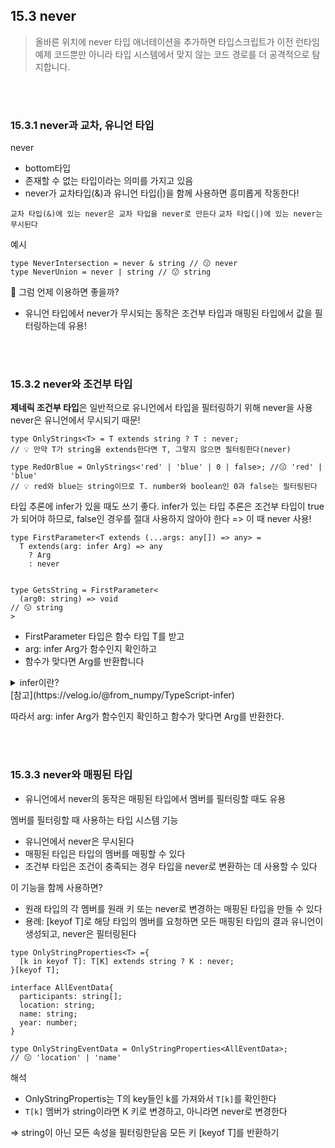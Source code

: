 ## 15.3 never

> 올바른 위치에 never 타입 애너테이션을 추가하면 타입스크립트가 이전 런타임 예제 코드뿐만 아니라 타입 시스템에서 맞지 않는 코드 경로를 더 공격적으로 탐지합니다.

<br/>
<br/>

### 15.3.1 never과 교차, 유니언 타입

never

- bottom타입
- 존재할 수 없는 타입이라는 의미를 가지고 있음
- never가 교차타입(&)과 유니언 타입(|)을 함께 사용하면 흥미롭게 작동한다!

`교차 타입(&)에 있는 never은 교차 타입을 never로 만든다`
`교차 타입(|)에 있는 never는 무시된다`

예시

```
type NeverIntersection = never & string // 😗 never
type NeverUnion = never | string // 😗 string
```

🤔 그럼 언제 이용하면 좋을까?

- 유니언 타입에서 never가 무시되는 동작은 조건부 타입과 매핑된 타입에서 값을 필터링하는데 유용!

<br/>
<br/>

### 15.3.2 never와 조건부 타입

**제네릭 조건부 타입**은 일반적으로 유니언에서 타입을 필터링하기 위해 never을 사용
never은 유니언에서 무시되기 때문!

```
type OnlyStrings<T> = T extends string ? T : never;
// 💡 만약 T가 string을 extends한다면 T, 그렇지 않으면 필터링한다(never)

type RedOrBlue = OnlyStrings<'red' | 'blue' | 0 | false>; //😗 'red' | 'blue'
// 💡 red와 blue는 string이므로 T. number와 boolean인 0과 false는 필터링된다

```

타입 추론에 infer가 있을 때도 쓰기 좋다.
infer가 있는 타입 추론은 조건부 타입이 true가 되어야 하므로, false인 경우를 절대 사용하지 않아야 한다
=> 이 때 never 사용!

```
type FirstParameter<T extends (...args: any[]) => any> =
  T extends(arg: infer Arg) => any
    ? Arg
    : never
    
    
type GetsString = FirstParameter<
  (arg0: string) => void
// 😗 string
>
```
- FirstParameter 타입은 함수 타입 T를 받고
- arg: infer Arg가 함수인지 확인하고
- 함수가 맞다면 Arg를 반환합니다

<details>
<summary>infer이란? </summary>
<div>
조건부 타입의 조건식이 참으로 평가될 때는 infer 키워드를 사용할 수 있다
<br/>
{
  type MyType<T> = T extends infer R ? R : null;

const a : MyType<number> = 123;
console.log(typeof a); // number
}

<br/>
<br/>
이 코드에서 a의 type은 number로 타입 추론이 가능하기 때문에 R을 반환한다.
<br/>
타입 추론이 되지 않으면 null을 반환한다
<br/>
<br/>

=>요약 : `infer R`이라는 말은 R이 추론 가능한 타입이면 참, 아니면 거짓을 반환한다

</div>
</details>
[참고](https://velog.io/@from_numpy/TypeScript-infer)

<br/>

따라서 arg: infer Arg가 함수인지 확인하고 함수가 맞다면 Arg를 반환한다.

<br/>
<br/>

### 15.3.3 never와 매핑된 타입

- 유니언에서 never의 동작은 매핑된 타입에서 멤버를 필터링할 때도 유용

멤버를 필터링할 때 사용하는 타입 시스템 기능

- 유니언에서 never은 무시된다
- 매핑된 타입은 타입의 멤버를 매핑할 수 있다
- 조건부 타입은 조건이 충족되는 경우 타입을 never로 변환하는 데 사용할 수 있다

이 기능을 함께 사용하면?

- 원래 타입의 각 멤버를 원래 키 또는 never로 변경하는 매핑된 타입을 만들 수 있다
- 용례: [keyof T]로 해당 타입의 멤버를 요청하면 모든 매핑된 타입의 결과 유니언이 생성되고, never은 필터링된다

```
type OnlyStringProperties<T> ={
  [k in keyof T]: T[K] extends string ? K : never;
}[keyof T];

interface AllEventData{
  participants: string[];
  location: string;
  name: string;
  year: number;
}

type OnlyStringEventData = OnlyStringProperties<AllEventData>;
// 😗 'location' | 'name'
```

해석

- OnlyStringPropertis는 T의 key들인 k를 가져와서 `T[k]`를 확인한다
- `T[k]` 멤버가 string이라면 K 키로 변경하고, 아니라면 never로 변경한다

=> string이 아닌 모든 속성을 필터링한닫음 모든 키 [keyof T]를 반환하기
